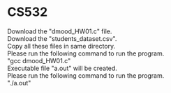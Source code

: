 # CS532
Download the "dmood_HW01.c" file.<br />
Download the "students_dataset.csv".<br />
Copy all these files in same directory.<br />
Please run the following command to run the program.<br />
   "gcc dmood_HW01.c"<br />
Executable file "a.out" will be created.<br />
Please run the following command to run the program.<br />
    "./a.out"<br />
